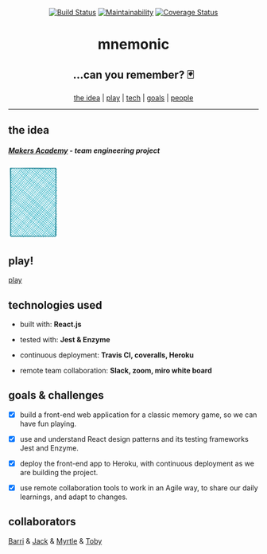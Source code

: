 <div align="center">
  
[![Build Status](https://travis-ci.org/tobydawson1/mnemonic.svg?branch=master)](https://travis-ci.org/tobydawson1/mnemonic)
[![Maintainability](https://api.codeclimate.com/v1/badges/bd0dadbc77b7ede831ea/maintainability)](https://codeclimate.com/github/tobydawson1/mnemonic/maintainability)
[![Coverage Status](https://coveralls.io/repos/github/tobydawson1/mnemonic/badge.svg?branch=master)](https://coveralls.io/github/tobydawson1/mnemonic?branch=master)

</div>

<h1 align="center"> mnemonic </h1>
  
<h2 align="center"> ...can you remember? 🃏</h2>

<div align="center">

[the idea](#idea) | [play](#play) | [tech](#tech) | [goals](#goals) | [people](#collaborators) 

</div>

<hr>

## <a name="idea">the idea</a> 

##### [Makers Academy](http://www.makers.tech) - team engineering project

<img src="./public/card_set/back.svg" width="100"/>

## <a name="play">play!</a>

[play]()

## <a name="tech">technologies used</a>

* built with: **React.js**

* tested with: **Jest & Enzyme**

* continuous deployment: **Travis CI, coveralls, Heroku**

* remote team collaboration: **Slack, zoom, miro white board**

##  <a name="goals">goals & challenges</a>

- [x] build a front-end web application for a classic memory game, so we can have fun playing.

- [x] use and understand React design patterns and its testing frameworks Jest and Enzyme.

- [x] deploy the front-end app to Heroku, with continuous deployment as we are building the project.

- [x] use remote collaboration tools to work in an Agile way, to share our daily learnings, and adapt to changes.

## <a name="collaborators">collaborators</a>

  [Barri](https://github.com/BarriF13) & [Jack](https://github.com/Ovy95) & [Myrtle](https://github.com/Mrtly) & [Toby](https://github.com/tobydawson1)


